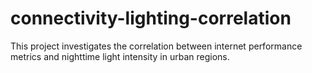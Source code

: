# connectivity-lighting-correlation
This project investigates the correlation between internet performance metrics and nighttime light intensity in urban regions. 
